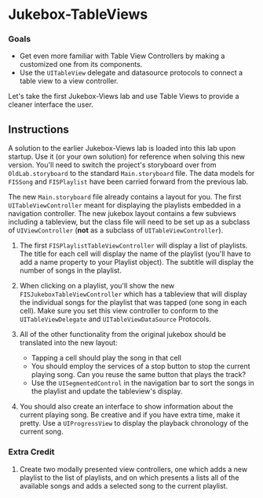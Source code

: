 

# Jukebox-TableViews

### Goals 

- Get even more familiar with Table View Controllers by making a customized one from its components.
- Use the `UITableView` delegate and datasource protocols to connect a table view to a view controller.

Let's take the first Jukebox-Views lab and use Table Views to provide a cleaner interface the user.    

## Instructions

A solution to the earlier Jukebox-Views lab is loaded into this lab upon startup. Use it (or your own solution) for reference when solving this new version. You'll need to switch the project's storyboard over from `OldLab.storyboard` to the standard `Main.storyboard` file. The data models for `FISSong` and `FISPlaylist` have been carried forward from the previous lab.

The new `Main.storyboard` file already contains a layout for you. The first `UITableViewController` meant for displaying the playlists embedded in a navigation controller. The new jukebox layout contains a few subviews including a tableview, but the class file will need to be set up as a subclass of `UIViewController` (**not** as a subclass of `UITableViewController`).

1. The first `FISPlaylistTableViewController` will display a list of playlists.  The title for each cell will display the name of the playlist (you'll have to add a name property to your Playlist object).  The subtitle will display the number of songs in the playlist.  

2. When clicking on a playlist, you'll show the new `FISJukeboxTableViewController` which has a tableview that will display the individual songs for the playlist that was tapped (one song in each cell). Make sure you set this view controller to conform to the `UITableViewDelegate` and `UITableViewDataSource` Protocols.  

3. All of the other functionality from the original jukebox should be translated into the new layout: 
	- Tapping a cell should play the song in that cell 
	- You should employ the services of a stop button to stop the current playing song. Can you reuse the same button that plays the track?
	- Use the `UISegmentedControl` in the navigation bar to sort the songs in the playlist and update the tableview's display.

4. You should also create an interface to show information about the current playing song. Be creative and if you have extra time, make it pretty. Use a `UIProgressView` to display the playback chronology of the current song.

### Extra Credit 

1. Create two modally presented view controllers, one which adds a new playlist to the list of playlists, and on which presents a lists all of the available songs and adds a selected song to the current playlist.  



